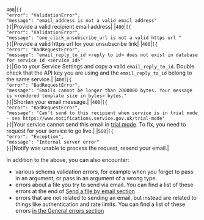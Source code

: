 `400`|`[{`<br>`"error": "ValidationError",`<br>`"message": "email_address is not a valid email address"`<br>`}]`|Provide a valid recipient email address|
|`400`|`[{`<br>`"error": "ValidationError",`<br>`"message": "one_click_unsubscribe_url is not a valid https url "`<br>`}]`|Provide a valid https url for your unsubscribe link|
|`400`|`[{`<br>`"error": "BadRequestError",`<br>`"message": "email_reply_to_id <reply to id> does not exist in database for service id <service id>"`<br>`}]`|Go to your Service Settings and copy a valid `email_reply_to_id`. Double check that the API key you are using and the `email_reply_to_id` belong to the same service.|
|`400`|`[{`<br>`"error": "BadRequestError",`<br>`"message": "Emails cannot be longer than 2000000 bytes. Your message is <rendered template size in bytes> bytes."`<br>`}]`|Shorten your email message.|
|`400`|`[{`<br>`"error": "BadRequestError",`<br>`"message": "Can't send to this recipient when service is in trial mode - see https://www.notifications.service.gov.uk/trial-mode"`<br>`}]`|Your service cannot send this email in [trial mode](https://www.notifications.service.gov.uk/using-notify/trial-mode). To fix, you need to request for your service to go live.|
|`500`|`[{`<br>`"error": "Exception",`<br>`"message": "Internal server error"`<br>`}]`|Notify was unable to process the request, resend your email.|

In addition to the above, you can also encounter:

* various schema validation errors, for example when you forget to pass in an argument, or pass in an argument of a wrong type.
* errors about a file you try to send via email. You can find a list of these errors at the end of [Send a file by email section](#send-a-file-by-email)
* errors that are not related to sending an email, but instead are related to things like authentication and rate limits. You can find a list of these errors [in the General errors section](#general-errors)